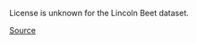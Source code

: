 License is unknown for the Lincoln Beet dataset.

[Source](https://github.com/LAR/lincolnbeet_dataset)